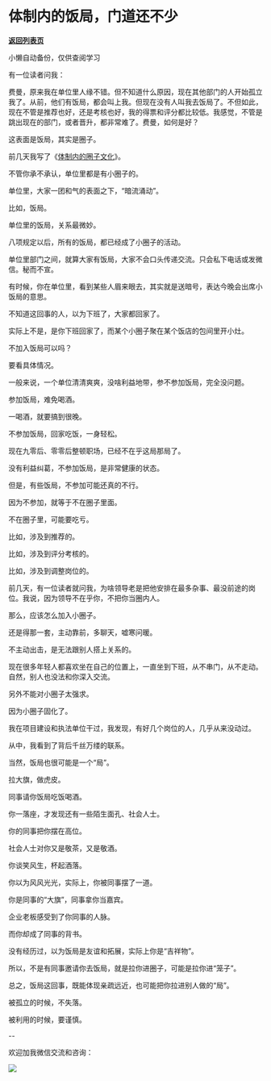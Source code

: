 # 体制内的饭局，门道还不少

[**返回列表页**](/gzh/费曼的小茶馆)

小懒自动备份，仅供查阅学习

有一位读者问我：  

费曼，原来我在单位里人缘不错。但不知道什么原因，现在其他部门的人开始孤立我了。从前，他们有饭局，都会叫上我。但现在没有人叫我去饭局了。不但如此，现在不管是推荐也好，还是考核也好，我的得票和评分都比较低。我感觉，不管是跳出现在的部门，或者晋升，都非常难了。费曼，如何是好？

这表面是饭局，其实是圈子。

前几天我写了《[体制内的圈子文化](http://mp.weixin.qq.com/s?__biz=MzkzMDM0NzA3Mw==&mid=2247487059&idx=1&sn=10b90ebd0f1aed2d067a7e04d6b3ef27&chksm=c27aef7df50d666bdbf12a6e39fd287d72beeda96385f79d3ae0bdae634bb3151bc93a93207f&scene=21#wechat_redirect)》。

不管你承不承认，单位里都是有小圈子的。

单位里，大家一团和气的表面之下，“暗流涌动”。

比如，饭局。  

单位里的饭局，关系最微妙。  

八项规定以后，所有的饭局，都已经成了小圈子的活动。

单位里部门之间，就算大家有饭局，大家不会口头传递交流。只会私下电话或发微信。秘而不宣。  

有时候，你在单位里，看到某些人眉来眼去，其实就是送暗号，表达今晚会出席小饭局的意思。  

不知道这回事的人，以为下班了，大家都回家了。  

实际上不是，是你下班回家了，而某个小圈子聚在某个饭店的包间里开小灶。

不加入饭局可以吗？  

要看具体情况。  

一般来说，一个单位清清爽爽，没啥利益地带，参不参加饭局，完全没问题。  

参加饭局，难免喝酒。  

一喝酒，就要搞到很晚。

不参加饭局，回家吃饭，一身轻松。

现在九零后、零零后整顿职场，已经不在乎这局那局了。  

没有利益纠葛，不参加饭局，是非常健康的状态。  

但是，有些饭局，不参加可能还真的不行。

因为不参加，就等于不在圈子里面。

不在圈子里，可能要吃亏。

比如，涉及到推荐的。  

比如，涉及到评分考核的。

比如，涉及到调整岗位的。  

前几天，有一位读者就问我，为啥领导老是把他安排在最多杂事、最没前途的岗位。我说，因为领导不在乎你，不把你当圈内人。

那么，应该怎么加入小圈子。

还是得那一套，主动靠前，多聊天，嘘寒问暖。  

不主动出击，是无法跟别人搭上关系的。

现在很多年轻人都喜欢坐在自己的位置上，一直坐到下班，从不串门，从不走动。自然，别人也没法和你深入交流。

另外不能对小圈子太强求。  

因为小圈子固化了。

我在项目建设和执法单位干过，我发现，有好几个岗位的人，几乎从来没动过。  

从中，我看到了背后千丝万缕的联系。  

当然，饭局也很可能是一个“局”。

拉大旗，做虎皮。  

同事请你饭局吃饭喝酒。  

你一落座，才发现还有一些陌生面孔、社会人士。  

你的同事把你摆在高位。  

社会人士对你又是敬茶，又是敬酒。

你谈笑风生，杯起酒落。

你以为风风光光，实际上，你被同事摆了一道。  

你是同事的“大旗”，同事拿你当嘉宾。  

企业老板感受到了你同事的人脉。  

而你却成了同事的背书。

没有经历过，以为饭局是友谊和拓展，实际上你是“吉祥物”。

所以，不是有同事邀请你去饭局，就是拉你进圈子，可能是拉你进“笼子”。

总之，饭局这回事，既能体现亲疏远近，也可能把你拉进别人做的“局”。  

被孤立的时候，不失落。  

被利用的时候，要谨慎。

\--  

欢迎加我微信交流和咨询：  

![](https://mmbiz.qpic.cn/mmbiz_jpg/4ufdCXwkRArXJOgKic3pgrRsdiawr1ibm7mzPQvlZ8ceOlTw0g6TicS0NCIt6duqBrYAj2ElGykGf0WLqTeDmKEHJQ/640?wx_fmt=jpeg)

  

